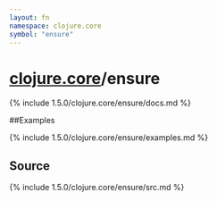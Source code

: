 ```yaml
---
layout: fn
namespace: clojure.core
symbol: "ensure"
---
```


# [clojure.core](../)/ensure

{% include 1.5.0/clojure.core/ensure/docs.md %}

##Examples

{% include 1.5.0/clojure.core/ensure/examples.md %}
## Source
{% include 1.5.0/clojure.core/ensure/src.md %}

